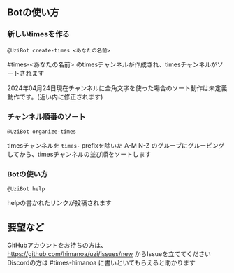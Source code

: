 ## Botの使い方

### 新しいtimesを作る

`@UziBot create-times <あなたの名前>`

#times-<あなたの名前> のtimesチャンネルが作成され、timesチャンネルがソートされます

2024年04月24日現在チャンネルに全角文字を使った場合のソート動作は未定義動作です。(近い内に修正されます)

### チャンネル順番のソート

`@UziBot organize-times`

timesチャンネルを `times-` prefixを除いた A-M N-Z のグループにグルーピングしてから、timesチャンネルの並び順をソートします

### Botの使い方

`@UziBot help` 

helpの書かれたリンクが投稿されます

## 要望など

GitHubアカウントをお持ちの方は、https://github.com/himanoa/uzi/issues/new からIssueを立ててください  
Discordの方は #times-himanoa に書いといてもらえると助かります
